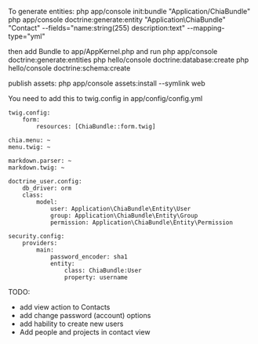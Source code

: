 To generate entities:
php app/console init:bundle "Application/ChiaBundle"
php app/console doctrine:generate:entity "Application\ChiaBundle" "Contact" --fields="name:string(255) description:text" --mapping-type="yml"


then add Bundle to app/AppKernel.php and run
php app/console doctrine:generate:entities
php hello/console doctrine:database:create
php hello/console doctrine:schema:create


publish assets:
php app/console assets:install --symlink web


You need to add this to twig.config in app/config/config.yml

    twig.config:
        form:
            resources: [ChiaBundle::form.twig]

    chia.menu: ~
    menu.twig: ~

    markdown.parser: ~
    markdown.twig: ~

    doctrine_user.config:
        db_driver: orm
        class:
            model:
                user: Application\ChiaBundle\Entity\User
                group: Application\ChiaBundle\Entity\Group
                permission: Application\ChiaBundle\Entity\Permission

    security.config:
        providers:
            main:
                password_encoder: sha1
                entity:
                    class: ChiaBundle:User
                    property: username


TODO:
- add view action to Contacts
- add change password (account) options
- add hability to create new users
- Add people and projects in contact view
